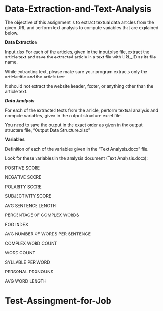 # Data-Extraction-and-Text-Analysis
The objective of this assignment is to extract textual data articles from the given URL and perform text analysis to compute variables that are explained below. 

**Data Extraction**

Input.xlsx
For each of the articles, given in the input.xlsx file, extract the article text and save the extracted article in a text file with URL_ID as its file name.

While extracting text, please make sure your program extracts only the article title and the article text.

It should not extract the website header, footer, or anything other than the article text. 
 

***Data Analysis***

For each of the extracted texts from the article, perform textual analysis and compute variables, given in the output structure excel file. 

You need to save the output in the exact order as given in the output structure file, “Output Data Structure.xlsx”


**Variables**

Definition of each of the variables given in the “Text Analysis.docx” file.

Look for these variables in the analysis document (Text Analysis.docx):

POSITIVE SCORE

NEGATIVE SCORE

POLARITY SCORE

SUBJECTIVITY SCORE

AVG SENTENCE LENGTH

PERCENTAGE OF COMPLEX WORDS

FOG INDEX

AVG NUMBER OF WORDS PER SENTENCE

COMPLEX WORD COUNT

WORD COUNT

SYLLABLE PER WORD

PERSONAL PRONOUNS

AVG WORD LENGTH
# Test-Assingment-for-Job
